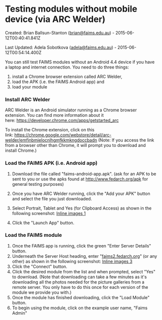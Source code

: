 Testing modules without mobile device (via ARC Welder)
===================================================================================================


Created: Brian Ballsun-Stanton (brian@faims.edu.au) -
2015-06-12T00:40:41.841Z

Last Updated: Adela Sobotkova (adela@faims.edu.au) -
2015-06-12T00:54:14.400Z






You can still test FAIMS modules without an Android 4.4 device if you
have a laptop and internet connection. You need to do three things:

</div>

1.  install a Chrome browser extension called ARC Welder,
2.  load the APK (i.e. the FAIMS Android app) and
3.  load your module

### **Install ARC Welder**



ARC Welder is an Android simulator running as a Chrome browser
extension. You can find more information about it
here: <https://developer.chrome.com/apps/getstarted_arc>

</div>



To install the Chrome extension, click on this
link: <https://chrome.google.com/webstore/detail/arc-welder/emfinbmielocnlhgmfkkmkngdoccbadn> (Note:
If you access the link from a browser other than Chrome, it will prompt
you to download and install Chrome.)

</div>

### **Load the FAIMS APK (i.e. Android app)**



1.  Download the file called "faims-android-app.apk". (ask for an APK
    to be sent to you or use the apks found
    at <http://www.fedarch.org/apk> for general testing purposes)
2.  Once you have ARC Welder running, click the "Add your APK" button
    and select the file you just downloaded.
3.  Select Portrait, Tablet and Yes (for Clipboard Access) as shown in
    the following screenshot: [Inline images 1](https://mail.google.com/mail/u/0/?ui=2&ik=b146ced06a&view=fimg&th=14de5337a7556b28&attid=0.1&disp=emb&realattid=ii_14cdfc5223f093cc&attbid=ANGjdJ_CEADEpnSAwAQkEccKk03w4OfLqz_YB1WAk6uJumoGDX9GLL3YNfwmAbr5HcPymLmyQj4jKAmDmu6pxpKG_YXgG_icw5T4Ec6W7OmfbEau1SmaWFL9T0l3MpU&sz=w490-h824&ats=1434069473953&rm=14de5337a7556b28&zw&atsh=1)    

4.  Click the "Launch App" button.

### Load the FAIMS module


1.  Once the FAIMS app is running, click the green "Enter Server
    Details" button.
2.  Underneath the Server Host heading, enter
    "[faims2.fedarch.org](http://faims2.fedarch.org/)"
    (or any other) as shown in the following screenshot: [Inline images 3](https://mail.google.com/mail/u/0/?ui=2&ik=b146ced06a&view=fimg&th=14de5337a7556b28&attid=0.2&disp=emb&realattid=ii_14cdfc8ff105862e&attbid=ANGjdJ8RdCx_8FJAny2bgKuw_r_Fq88WFJoHbgaNTDyDjREHG0ZkO_dShLenXJe3yXuNnzGcR0_sx-8LLoFtMbZO0ayFmy2NB8j8KYjS8qzHQlYGj_VkatMQYyNXh4g&sz=w524-h824&ats=1434069473954&rm=14de5337a7556b28&zw&atsh=1)    
3.  Click the "Connect" button.
4.  Click the desired module from the list and when prompted, select
    "Yes" to download. (Note that downloading can take a few minutes
    as it's downloading all the photos needed for the picture galleries
    from a remote server. You only have to do this once for each version
    of the module we provide you with.)
5.  Once the module has finished downloading, click the "Load Module"
    button.
6.  To begin using the module, click on the example user name, "Faims
    Admin"

</div>

</div>
